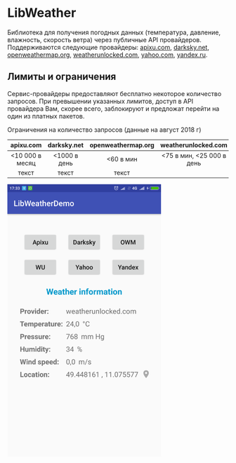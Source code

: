 # LibWeather
Библиотека для получения погодных данных (температура, давление, влажность, скорость ветра) через публичные API провайдеров. Поддерживаются следующие провайдеры: [apixu.com](http://apixu.com), [darksky.net](http://darksky.net), [openweathermap.org](http://openweathermap.org), [weatherunlocked.com](http://weatherunlocked.com), [yahoo.com](https://developer.yahoo.com/weather/), [yandex.ru](https://yandex.ru/pogoda/).

## Лимиты и ограничения

Сервис-провайдеры предоставляют бесплатно некоторое количество запросов. При превышении указанных лимитов, доступ в API провайдера Вам, скорее всего, заблокируют и предложат перейти на один из платных пакетов. 

Ограничения на количество запросов (данные на август 2018 г)

| apixu.com | darksky.net | openweathermap.org | weatherunlocked.com | yahoo.com | yandex.ru |
|:---------------:|:---------:|:----------------:|:----------------:|:----------------:|:----------------:|
| <10 000 в месяц | <1000 в день | <60 в мин | <75 в мин, <25 000 в день | <2000 в день | <50 в день |
| текст | текст | текст |

<img src="https://github.com/dgaenko/LibWeatherDemo/blob/master/sample/screenshot/main.png" width="350"/>
